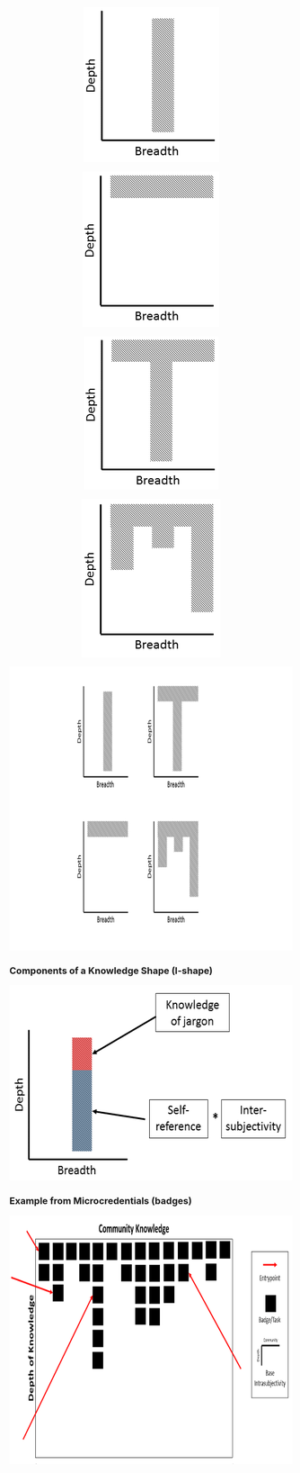 <p align="center">
  <img width="243" height="275" src="https://github.com/Orthogonal-Research-Lab/Meta-Interdisciplinarity/blob/master/Knowledge%20Shape/I-shape.png"><BR>

</p>

<p align="center">
  <img width="244" height="276" src="https://github.com/Orthogonal-Research-Lab/Meta-Interdisciplinarity/blob/master/Knowledge%20Shape/dash-shape.png"><BR>

</p>
  
<p align="center">
  <img width="239" height="272" src="https://github.com/Orthogonal-Research-Lab/Meta-Interdisciplinarity/blob/master/Knowledge%20Shape/T-shape.png"><BR>

</p>
  
<p align="center">
  <img width="247" height="281" src="https://github.com/Orthogonal-Research-Lab/Meta-Interdisciplinarity/blob/master/Knowledge%20Shape/comb-shape.png"><BR>
 
</p>

<p align="center">
  <img width="896" height="504" src="https://github.com/Orthogonal-Research-Lab/Meta-Interdisciplinarity/blob/master/Knowledge%20Shape/shapes-of-knowledge.png"><BR>

</p>

### Components of a Knowledge Shape (I-shape)

<p align="center">
  <img width="577" height="347" src="https://github.com/Orthogonal-Research-Lab/Meta-Interdisciplinarity/blob/master/Knowledge%20Shape/components-of-I-shape.png"><BR>
 
</p>

### Example from Microcredentials (badges)

<p align="center">
  <img width="870" height="441" src="https://github.com/Orthogonal-Research-Lab/Meta-Interdisciplinarity/blob/master/Knowledge%20Shape/knowledge-space-badges.png"><BR>
 
</p>

